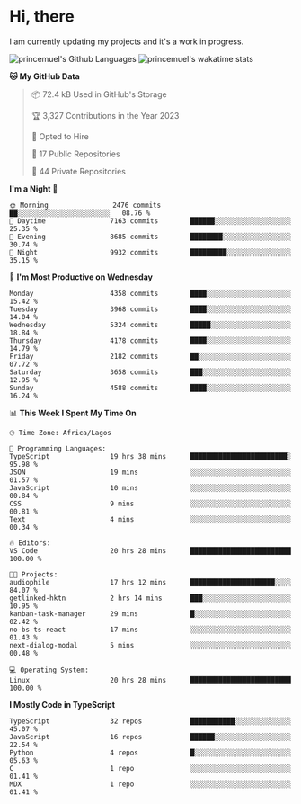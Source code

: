 # Hi, there

<!--
**princemuel/princemuel** is a ✨ _special_ ✨ repository because its `README.md` (this file) appears on your GitHub profile.

Here are some ideas to get you started:

- 🔭 I’m currently working on ...
- 🌱 I’m currently learning ...
- 👯 I’m looking to collaborate on ...
- 🤔 I’m looking for help with ...
- 💬 Ask me about ...
- 📫 How to reach me: ...
- 😄 Pronouns: ...
- ⚡ Fun fact: ...
-->

I am currently updating my projects and it's a work in progress.

![princemuel's Github Languages](https://github-readme-stats.vercel.app/api/top-langs/?username=princemuel&text_color=586069&layout=compact&hide_border=true&title_color=0366d6&count_private=true&include_all_commits=true&theme=tokyonight&show_icons=true)
![princemuel's wakatime stats](https://github-readme-stats.vercel.app/api/wakatime?username=princemuel&text_color=586069&layout=compact&hide_border=true&title_color=0366d6&count_private=true&include_all_commits=true&theme=tokyonight&show_icons=true)

<!--START_SECTION:waka-->
**🐱 My GitHub Data** 

> 📦 72.4 kB Used in GitHub's Storage 
 > 
> 🏆 3,327 Contributions in the Year 2023
 > 
> 💼 Opted to Hire
 > 
> 📜 17 Public Repositories 
 > 
> 🔑 44 Private Repositories 
 > 
**I'm a Night 🦉** 

```text
🌞 Morning                2476 commits        ██░░░░░░░░░░░░░░░░░░░░░░░   08.76 % 
🌆 Daytime                7163 commits        ██████░░░░░░░░░░░░░░░░░░░   25.35 % 
🌃 Evening                8685 commits        ████████░░░░░░░░░░░░░░░░░   30.74 % 
🌙 Night                  9932 commits        █████████░░░░░░░░░░░░░░░░   35.15 % 
```
📅 **I'm Most Productive on Wednesday** 

```text
Monday                   4358 commits        ████░░░░░░░░░░░░░░░░░░░░░   15.42 % 
Tuesday                  3968 commits        ████░░░░░░░░░░░░░░░░░░░░░   14.04 % 
Wednesday                5324 commits        █████░░░░░░░░░░░░░░░░░░░░   18.84 % 
Thursday                 4178 commits        ████░░░░░░░░░░░░░░░░░░░░░   14.79 % 
Friday                   2182 commits        ██░░░░░░░░░░░░░░░░░░░░░░░   07.72 % 
Saturday                 3658 commits        ███░░░░░░░░░░░░░░░░░░░░░░   12.95 % 
Sunday                   4588 commits        ████░░░░░░░░░░░░░░░░░░░░░   16.24 % 
```


📊 **This Week I Spent My Time On** 

```text
🕑︎ Time Zone: Africa/Lagos

💬 Programming Languages: 
TypeScript               19 hrs 38 mins      ████████████████████████░   95.98 % 
JSON                     19 mins             ░░░░░░░░░░░░░░░░░░░░░░░░░   01.57 % 
JavaScript               10 mins             ░░░░░░░░░░░░░░░░░░░░░░░░░   00.84 % 
CSS                      9 mins              ░░░░░░░░░░░░░░░░░░░░░░░░░   00.81 % 
Text                     4 mins              ░░░░░░░░░░░░░░░░░░░░░░░░░   00.34 % 

🔥 Editors: 
VS Code                  20 hrs 28 mins      █████████████████████████   100.00 % 

🐱‍💻 Projects: 
audiophile               17 hrs 12 mins      █████████████████████░░░░   84.07 % 
getlinked-hktn           2 hrs 14 mins       ███░░░░░░░░░░░░░░░░░░░░░░   10.95 % 
kanban-task-manager      29 mins             █░░░░░░░░░░░░░░░░░░░░░░░░   02.42 % 
no-bs-ts-react           17 mins             ░░░░░░░░░░░░░░░░░░░░░░░░░   01.43 % 
next-dialog-modal        5 mins              ░░░░░░░░░░░░░░░░░░░░░░░░░   00.48 % 

💻 Operating System: 
Linux                    20 hrs 28 mins      █████████████████████████   100.00 % 
```

**I Mostly Code in TypeScript** 

```text
TypeScript               32 repos            ███████████░░░░░░░░░░░░░░   45.07 % 
JavaScript               16 repos            ██████░░░░░░░░░░░░░░░░░░░   22.54 % 
Python                   4 repos             █░░░░░░░░░░░░░░░░░░░░░░░░   05.63 % 
C                        1 repo              ░░░░░░░░░░░░░░░░░░░░░░░░░   01.41 % 
MDX                      1 repo              ░░░░░░░░░░░░░░░░░░░░░░░░░   01.41 % 
```




<!--END_SECTION:waka-->
